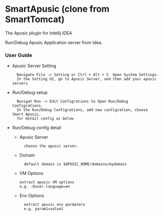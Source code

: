 # SmartApusic (clone from SmartTomcat)
<!-- Plugin description -->
The Apusic plugin for Intellij IDEA

Run/Debug Apusic Application server from Idea.

<!-- Plugin description end -->


### User Guide
* Apusic Server Setting

        Navigate File -> Setting or Ctrl + Alt + S  Open System Settings.
        In the Setting UI, go to Apusic Server, and then add your apusic servers
 
* Run/Debug setup
        
        Navigat Run -> Edit Configrations to Open Run/Debug Configrations. 
        In the Run/Debug Configrations, add new configration, choose Smart Apusic, 
        for detail config as below
        
  
* Run/Debug config detail
    * Apusic Server
        
            choose the apusic server.
         
    * Domain
    
            default domain is $APUSIC_HOME/domains/mydomain

    * VM Options

          extract apusic VM options
          e.g. -Duser.language=en
    
    * Env Options
        
            extract apusic env parmaters
            e.g. param1=value1

